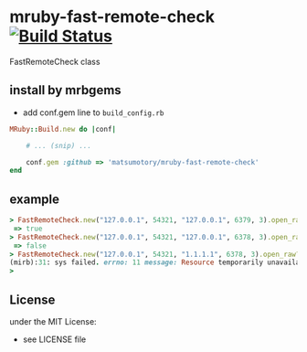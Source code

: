 # mruby-fast-remote-check   [![Build Status](https://travis-ci.org/matsumotory/mruby-fast-remote-check.svg?branch=master)](https://travis-ci.org/matsumotory/mruby-fast-remote-check)

FastRemoteCheck class

## install by mrbgems
- add conf.gem line to `build_config.rb`

```ruby
MRuby::Build.new do |conf|

    # ... (snip) ...

    conf.gem :github => 'matsumotory/mruby-fast-remote-check'
end
```
## example
```ruby
> FastRemoteCheck.new("127.0.0.1", 54321, "127.0.0.1", 6379, 3).open_raw?
 => true
> FastRemoteCheck.new("127.0.0.1", 54321, "127.0.0.1", 6378, 3).open_raw?
 => false
> FastRemoteCheck.new("127.0.0.1", 54321, "1.1.1.1", 6378, 3).open_raw?
(mirb):31: sys failed. errno: 11 message: Resource temporarily unavailable mrbgem message: recvfrom failed (RuntimeError)
>
```

## License
under the MIT License:
- see LICENSE file
